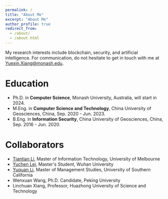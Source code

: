```yaml
---
permalink: /
title: "About Me"
excerpt: "About Me"
author_profile: true
redirect_from: 
  - /about/
  - /about.html
---
```


My research interests include blockchain, security, and artificial intelligence. For communication, do not hesitate to get in touch with me at <u>Yuexin.Xiang@monash.edu</u>.

Education
======
* Ph.D. in **Computer Science**, Monash University, Australia, will start in 2024.
* M.Eng. in **Computer Science and Technology**, China University of Geosciences, China, Sep. 2020 - Jun. 2023.
* B.Eng. in **Information Security**, China University of Geosciences, China, Sep. 2016 - Jun. 2020.
 
Collaborators
======
* [Tiantian Li](https://scholar.google.com/citations?user=yGoE1ZsAAAAJ&hl=en&oi=sra), Master of Information Technology, University of Melbourne
* [Yuchen Lei](https://www.linkedin.com/in/%E5%AE%87%E8%BE%B0-%E9%9B%B7-7a554a228/), Master's Student, Wuhan University
* [Yuquan Li](https://www.linkedin.com/in/yuquan-li-0228/), Master of Management Studies, University of Southern California
* Wenxuan Wang, Ph.D. Candidate, Peking University
* Linchuan Xiang, Professor, Huazhong University of Science and Technology




